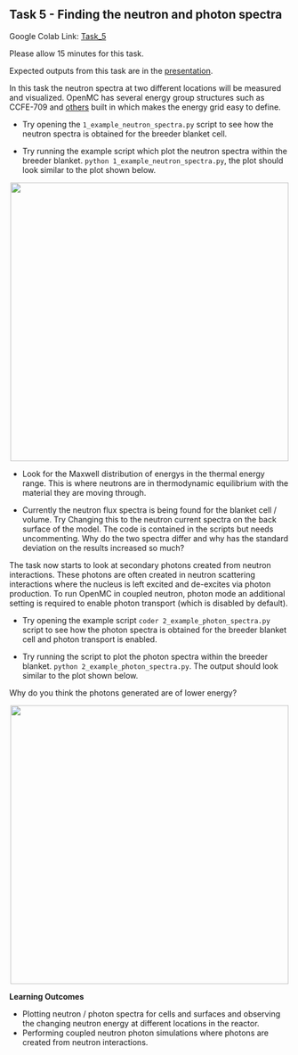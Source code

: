 
## <a name="task5"></a>Task 5 - Finding the neutron and photon spectra

Google Colab Link: [Task_5](https://colab.research.google.com/drive/1piuEmG09E9kfkFTw2WZV6TdX_xovqmVj)

Please allow 15 minutes for this task.

Expected outputs from this task are in the [presentation](https://slides.com/openmc_workshop/neutronics_workshop/#/17).

In this task the neutron spectra at two different locations will be measured and visualized. OpenMC has several energy group structures such as CCFE-709 and [others](https://github.com/openmc-dev/openmc/blob/develop/openmc/mgxs/__init__.py) built in which makes the energy grid easy to define.

- Try opening the ```1_example_neutron_spectra.py``` script to see how the neutron spectra is obtained for the breeder blanket cell.

- Try running the example script which plot the neutron spectra within the breeder blanket. ```python 1_example_neutron_spectra.py```, the plot should look similar to the plot shown below.

<p align="center"><img src="images/1_example_neutron_spectra.png" height="500"></p>

- Look for the Maxwell distribution of energys in the thermal energy range. This is where neutrons are in thermodynamic equilibrium with the material they are moving through. 

- Currently the neutron flux spectra is being found for the blanket cell / volume. Try Changing this to the neutron current spectra on the back surface of the model. The code is contained in the scripts but needs uncommenting. Why do the two spectra differ and why has the standard deviation on the results increased so much?

The task now starts to look at secondary photons created from neutron interactions. These photons are often created in neutron scattering interactions where the nucleus is left excited and de-excites via photon production. To run OpenMC in coupled neutron, photon mode an additional setting is required to enable photon transport (which is disabled by default).

- Try opening the example script ```coder 2_example_photon_spectra.py``` script to see how the photon spectra is obtained for the breeder blanket cell and photon transport is enabled.

- Try running the script to plot the photon spectra within the breeder blanket. ```python 2_example_photon_spectra.py```. The output should look similar to the plot shown below.

Why do you think the photons generated are of lower energy?

<p align="center"><img src="images/2_example_photon_spectra.png" height="500"></p>

**Learning Outcomes**

- Plotting neutron / photon spectra for cells and surfaces and observing the changing neutron energy at different locations in the reactor.
- Performing coupled neutron photon simulations where photons are created from neutron interactions.